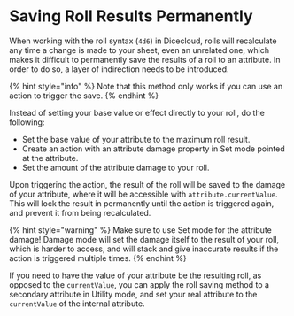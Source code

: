 # Saving Roll Results Permanently

When working with the roll syntax \(`4d6`\) in Dicecloud, rolls will recalculate any time a change is made to your sheet, even an unrelated one, which makes it difficult to permanently save the results of a roll to an attribute. In order to do so, a layer of indirection needs to be introduced.

{% hint style="info" %}
Note that this method only works if you can use an action to trigger the save.
{% endhint %}

Instead of setting your base value or effect directly to your roll, do the following:

* Set the base value of your attribute to the maximum roll result.
* Create an action with an attribute damage property in Set mode pointed at the attribute.
* Set the amount of the attribute damage to your roll.

Upon triggering the action, the result of the roll will be saved to the damage of your attribute, where it will be accessible with `attribute.currentValue`. This will lock the result in permanently until the action is triggered again, and prevent it from being recalculated.

{% hint style="warning" %}
Make sure to use Set mode for the attribute damage! Damage mode will set the damage itself to the result of your roll, which is harder to access, and will stack and give inaccurate results if the action is triggered multiple times.
{% endhint %}

If you need to have the value of your attribute be the resulting roll, as opposed to the `currentValue`, you can apply the roll saving method to a secondary attribute in Utility mode, and set your real attribute to the `currentValue` of the internal attribute.



